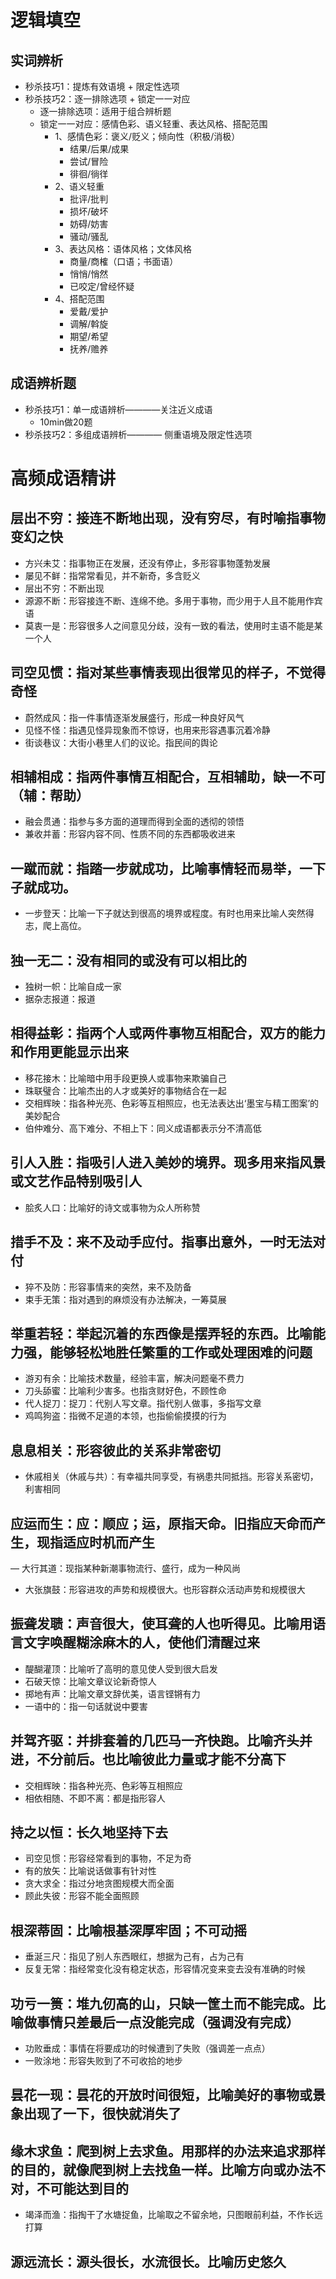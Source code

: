 # 逻辑填空
## 实词辨析
- 秒杀技巧1：提炼有效语境 + 限定性选项
- 秒杀技巧2：逐一排除选项 + 锁定一一对应
  - 逐一排除选项：适用于组合辨析题
  - 锁定一一对应：感情色彩、语义轻重、表达风格、搭配范围
    - 1、感情色彩：褒义/贬义；倾向性（积极/消极）  
       - 结果/后果/成果  
       - 尝试/冒险  
       - 徘徊/徜徉  
    - 2、语义轻重
       - 批评/批判
       - 损坏/破坏
       - 妨碍/妨害
       - 骚动/骚乱
    - 3、表达风格：语体风格；文体风格
       - 商量/商榷（口语；书面语）
       - 悄悄/悄然
       - 已咬定/曾经怀疑
    - 4、搭配范围
       - 爱戴/爱护
       - 调解/斡旋
       - 期望/希望
       - 抚养/赡养
## 成语辨析题
- 秒杀技巧1：单一成语辨析————关注近义成语
  - 10min做20题
- 秒杀技巧2：多组成语辨析———— 侧重语境及限定性选项
# 高频成语精讲
## 层出不穷：接连不断地出现，没有穷尽，有时喻指事物变幻之快
- 方兴未艾：指事物正在发展，还没有停止，多形容事物蓬勃发展
- 屡见不鲜：指常常看见，并不新奇，多含贬义
- 层出不穷：不断出现
- 源源不断：形容接连不断、连绵不绝。多用于事物，而少用于人且不能用作宾语
- 莫衷一是：形容很多人之间意见分歧，没有一致的看法，使用时主语不能是某一个人

## 司空见惯：指对某些事情表现出很常见的样子，不觉得奇怪
- 蔚然成风：指一件事情逐渐发展盛行，形成一种良好风气
- 见怪不怪：指遇见怪异现象而不惊讶，也用来形容遇事沉着冷静
- 街谈巷议：大街小巷里人们的议论。指民间的舆论

## 相辅相成：指两件事情互相配合，互相辅助，缺一不可（辅：帮助）
- 融会贯通：指参与多方面的道理而得到全面的透彻的领悟
- 兼收并蓄：形容内容不同、性质不同的东西都吸收进来

## 一蹴而就：指踏一步就成功，比喻事情轻而易举，一下子就成功。
- 一步登天：比喻一下子就达到很高的境界或程度。有时也用来比喻人突然得志，爬上高位。

## 独一无二：没有相同的或没有可以相比的
- 独树一帜：比喻自成一家
- 据杂志报道：报道

## 相得益彰：指两个人或两件事物互相配合，双方的能力和作用更能显示出来
- 移花接木：比喻暗中用手段更换人或事物来欺骗自己
- 珠联璧合：比喻杰出的人才或美好的事物结合在一起
- 交相辉映：指各种光亮、色彩等互相照应，也无法表达出‘墨宝与精工图案’的美妙配合
- 伯仲难分、高下难分、不相上下：同义成语都表示分不清高低

## 引人入胜：指吸引人进入美妙的境界。现多用来指风景或文艺作品特别吸引人 
- 脍炙人口：比喻好的诗文或事物为众人所称赞

## 措手不及：来不及动手应付。指事出意外，一时无法对付
- 猝不及防：形容事情来的突然，来不及防备
- 束手无策：指对遇到的麻烦没有办法解决，一筹莫展

## 举重若轻：举起沉着的东西像是摆弄轻的东西。比喻能力强，能够轻松地胜任繁重的工作或处理困难的问题
- 游刃有余：比喻技术数量，经验丰富，解决问题毫不费力
- 刀头舔蜜：比喻利少害多。也指贪财好色，不顾性命
- 代人捉刀：捉刀：代别人写文章。指代别人做事，多指写文章
- 鸡鸣狗盗：指微不足道的本领，也指偷偷摸摸的行为

## 息息相关：形容彼此的关系非常密切
- 休戚相关（休戚与共）：有幸福共同享受，有祸患共同抵挡。形容关系密切，利害相同

## 应运而生：应：顺应；运，原指天命。旧指应天命而产生，现指适应时机而产生
— 大行其道：现指某种新潮事物流行、盛行，成为一种风尚
- 大张旗鼓：形容进攻的声势和规模很大。也形容群众活动声势和规模很大

## 振聋发聩：声音很大，使耳聋的人也听得见。比喻用语言文字唤醒糊涂麻木的人，使他们清醒过来
- 醍醐灌顶：比喻听了高明的意见使人受到很大启发
- 石破天惊：比喻文章议论新奇惊人
- 掷地有声：比喻文章文辞优美，语言铿锵有力
- 一语中的：指一句话就说中要害

## 并驾齐驱：并排套着的几匹马一齐快跑。比喻齐头并进，不分前后。也比喻彼此力量或才能不分高下
- 交相辉映：指各种光亮、色彩等互相照应
- 相依相随、不即不离：都是指形容人

## 持之以恒：长久地坚持下去
- 司空见惯：形容经常看到的事物，不足为奇
- 有的放矢：比喻说话做事有针对性
- 贪大求全：指过分地贪图规模大而全面
- 顾此失彼：形容不能全面照顾

## 根深蒂固：比喻根基深厚牢固；不可动摇
- 垂涎三尺：指见了别人东西眼红，想据为己有，占为己有
- 反复无常：指经常变化没有稳定状态，形容情况变来变去没有准确的时候

## 功亏一篑：堆九仞高的山，只缺一筐土而不能完成。比喻做事情只差最后一点没能完成（强调没有完成）
- 功败垂成：事情在将要成功的时候遭到了失败（强调差一点点）
- 一败涂地：形容失败到了不可收拾的地步

## 昙花一现：昙花的开放时间很短，比喻美好的事物或景象出现了一下，很快就消失了

## 缘木求鱼：爬到树上去求鱼。用那样的办法来追求那样的目的，就像爬到树上去找鱼一样。比喻方向或办法不对，不可能达到目的
- 竭泽而渔：指掏干了水塘捉鱼，比喻取之不留余地，只图眼前利益，不作长远打算

## 源远流长：源头很长，水流很长。比喻历史悠久
